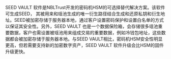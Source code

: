 SEED VAULT 软件是NBLTrust开发的密码机HSM的可选择替代解决方案。该软件可生成SEED， 其被用来和瑶池生成的唯一衍生路径结合生成和还原私钥和衍生地址。SEED被加密存储于服务器本地，通过客户设置密码保护和设置白名单的方式以保证其安全性。另外，SEED VAULT 也是一个数据保险箱，会存储很多瑶池重要数据，客户也需设置被瑶池用来组成交易的重要数据，例如冷钱包地址，这些数据都会被加密存储于服务器本地。与SEED VAULT相比，密码机HSM安全性明显更高，但若需要支持新的加密数字资产，SEED VAULT 软件升级会比HSM的固件升级更快。 